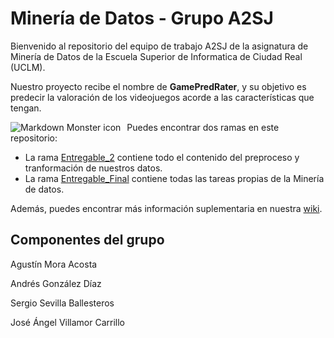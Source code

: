 # Minería de Datos - Grupo A2SJ
Bienvenido al repositorio del equipo de trabajo A2SJ de la asignatura de Minería de Datos de la Escuela Superior de Informatica de Ciudad Real (UCLM).

Nuestro proyecto recibe el nombre de <b>GamePredRater</b>, y su objetivo es predecir la valoración de los videojuegos acorde a las características que tengan.

<img src="https://1.bp.blogspot.com/-mdeHp_0JY3U/YAckZRXBB9I/AAAAAAAABNk/cxyltHBRVKQ4LqmRc9BGsBHSaSuVz9bRwCLcBGAsYHQ/s16000/Captura.PNG"
     alt="Markdown Monster icon"
     style="float: left; margin-right: 10px;" />

Puedes encontrar dos ramas en este repositorio:
- La rama [Entregable_2](https://github.com/Ofeucor/Data-Mining/tree/Entregable_2) contiene todo el contenido del preproceso y tranformación de nuestros datos.
- La rama [Entregable_Final](https://github.com/Ofeucor/Data-Mining/tree/Entregable_Final) contiene todas las tareas propias de la Minería de datos.

Además, puedes encontrar más información suplementaria en nuestra [wiki](https://github.com/Ofeucor/Data-Mining/wiki).


## Componentes del grupo
Agustín Mora Acosta

Andrés González Díaz

Sergio Sevilla Ballesteros

José Ángel Villamor Carrillo
